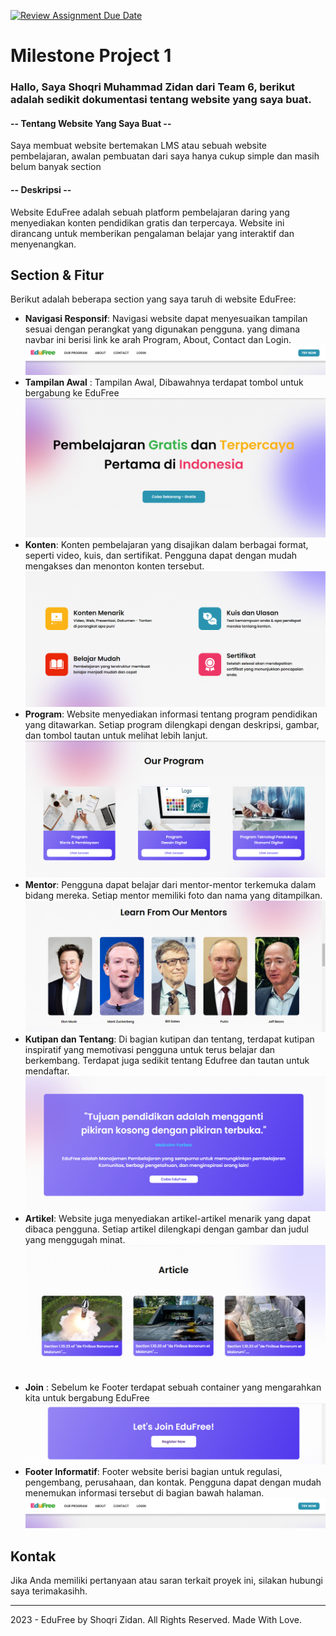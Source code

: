 [![Review Assignment Due Date](https://classroom.github.com/assets/deadline-readme-button-24ddc0f5d75046c5622901739e7c5dd533143b0c8e959d652212380cedb1ea36.svg)](https://classroom.github.com/a/f6dTnkNL)
# Milestone Project 1 
### Hallo, Saya Shoqri Muhammad Zidan dari Team 6, berikut adalah sedikit dokumentasi tentang website yang saya buat.

#### -- Tentang Website Yang Saya Buat --
Saya membuat website bertemakan LMS atau sebuah website pembelajaran, awalan pembuatan dari saya hanya cukup simple dan masih belum banyak section
#### -- Deskripsi --
Website EduFree adalah sebuah platform pembelajaran daring yang menyediakan konten pendidikan gratis dan terpercaya. Website ini dirancang untuk memberikan pengalaman belajar yang interaktif dan menyenangkan.

## Section & Fitur
Berikut adalah beberapa section yang saya taruh di website EduFree:

- **Navigasi Responsif**: Navigasi website dapat menyesuaikan tampilan sesuai dengan perangkat yang digunakan pengguna. yang dimana navbar ini berisi link ke arah Program, About, Contact dan Login.
  ![Navbar](Documentation/Nav.png)
- **Tampilan Awal** : Tampilan Awal, Dibawahnya terdapat tombol untuk bergabung ke EduFree
  ![Header](Documentation/Header.png)
- **Konten**: Konten pembelajaran yang disajikan dalam berbagai format, seperti video, kuis, dan sertifikat. Pengguna dapat dengan mudah mengakses dan menonton konten tersebut.
  ![Content](Documentation/Content.png)
- **Program**: Website menyediakan informasi tentang program pendidikan yang ditawarkan. Setiap program dilengkapi dengan deskripsi, gambar, dan tombol tautan untuk melihat lebih lanjut.
  ![Program](Documentation/Program.png)
- **Mentor**: Pengguna dapat belajar dari mentor-mentor terkemuka dalam bidang mereka. Setiap mentor memiliki foto dan nama yang ditampilkan.
  ![Mentor](Documentation/Mentor.png)
- **Kutipan dan Tentang**: Di bagian kutipan dan tentang, terdapat kutipan inspiratif yang memotivasi pengguna untuk terus belajar dan berkembang. Terdapat juga sedikit tentang Edufree dan tautan untuk mendaftar.
  ![Tentang](Documentation/Tentang.png)
- **Artikel**: Website juga menyediakan artikel-artikel menarik yang dapat dibaca pengguna. Setiap artikel dilengkapi dengan gambar dan judul yang menggugah minat.
  ![Artikel](Documentation/Artikel.png)
- **Join** : Sebelum ke Footer terdapat sebuah container yang mengarahkan kita untuk bergabung EduFree
  ![Join](Documentation/Join.png)
- **Footer Informatif**: Footer website berisi bagian untuk regulasi, pengembang, perusahaan, dan kontak. Pengguna dapat dengan mudah menemukan informasi tersebut di bagian bawah halaman.
  ![Footer](Documentation/Nav.png)

## Kontak

Jika Anda memiliki pertanyaan atau saran terkait proyek ini, silakan hubungi saya terimakasihh.

---

2023 - EduFree by Shoqri Zidan. All Rights Reserved. Made With Love.
